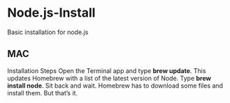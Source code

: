 # Node.js-Install
Basic installation for node.js

## MAC
Installation Steps
Open the Terminal app and type **brew update**. This updates Homebrew with a list of the latest version of Node.
Type **brew install node**.
Sit back and wait. Homebrew has to download some files and install them. But that’s it.
